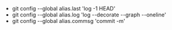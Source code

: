 * git config --global alias.last 'log -1 HEAD'
* git config --global alias.log 'log --decorate --graph --oneline'
* git config --global alias.commsg 'commit -m'